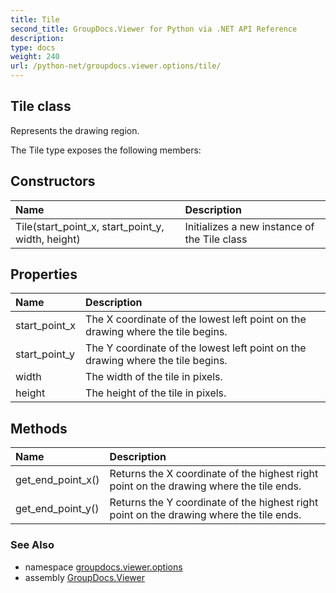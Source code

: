 ```yaml
---
title: Tile
second_title: GroupDocs.Viewer for Python via .NET API Reference
description: 
type: docs
weight: 240
url: /python-net/groupdocs.viewer.options/tile/
---
```


## Tile class

Represents the drawing region.

The Tile type exposes the following members:
## Constructors
| Name | Description |
| :- | :- |
|Tile(start_point_x, start_point_y, width, height)|Initializes a new instance of the Tile class|
## Properties
| Name | Description |
| :- | :- |
|start_point_x|The X coordinate of the lowest left point on the drawing where the tile begins.|
|start_point_y|The Y coordinate of the lowest left point on the drawing where the tile begins.|
|width|The width of the tile in pixels.|
|height|The height of the tile in pixels.|
## Methods
| Name | Description |
| :- | :- |
|get_end_point_x()|Returns the X coordinate of the highest right point on the drawing where the tile ends.|
|get_end_point_y()|Returns the Y coordinate of the highest right point on the drawing where the tile ends.|

### See Also

* namespace [groupdocs.viewer.options](/viewer/python-net/groupdocs.viewer.options/)
* assembly [GroupDocs.Viewer](/viewer/python-net/)

